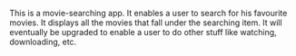 This is a movie-searching app. It enables a user to search for his favourite movies. It displays all the movies that fall under the searching item. It will eventually be upgraded to enable a user to do other stuff like watching, downloading, etc.
